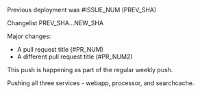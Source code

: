 Previous deployment was #ISSUE_NUM (PREV_SHA)

Changelist PREV_SHA...NEW_SHA

Major changes:
- A pull request title (#PR_NUM)
- A different pull request title (#PR_NUM2)

This push is happening as part of the regular weekly push.

Pushing all three services - webapp, processor, and searchcache.
